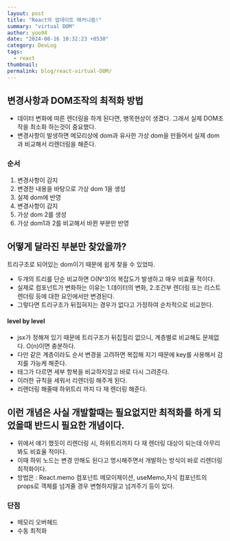 ```yaml
---
layout: post
title: "React의 업데이트 매커니즘!"
summary: "virtual DOM"
author: yoo94
date: "2024-08-16 10:32:23 +0530"
category: DevLog
tags:
  - react
thumbnail:
permalink: blog/react-virtual-DOM/
---
```


## 변경사항과 DOM조작의 최적화 방법

- 데이터 변화에 따른 렌더링을 하게 된다면, 병목현상이 생겼다. 그래서 실제 DOM조작을 최소화 하는것이 중요했다.
- 변경사항이 발생하면 메모리상에 dom과 유사한 가상 dom을 만들어서 실제 dom과 비교해서 리렌더링을 해준다.

### 순서

1. 변경사항이 감지
2. 변경한 내용을 바탕으로 가상 dom 1을 생성
3. 실제 dom에 반영
4. 변경사항이 감지
5. 가상 dom 2를 생성
6. 가상 dom1과 2를 비교해서 바뀐 부분만 반영

## 어떻게 달라진 부분만 찾았을까?

트리구조로 되어있는 dom이기 때문에 쉽게 찾을 수 있었따.

- 두개의 트리를 단순 비교하면 O(N^3)의 복잡도가 발생하고 매우 비효율 적이다.
- 실제로 컴포넌트가 변화하는 이유는 1.데이터의 변화, 2.조건부 렌더링 또는 리스트 렌더링 등에 대한 요인에서만 변경된다.
- 그렇다면 트리구조가 뒤집혀지는 경우가 없다고 가정하여 순차적으로 비교한다.

#### level by level

- jsx가 정해져 있기 때문에 트리구조가 뒤집힐리 없으니, 계층별로 비교해도 문제없다. O(n)이면 충분하다.
- 다만 같은 계층이라도 순서 변경을 고려하면 복잡해 지기 때문에 key를 사용해서 감지를 가능케 해준다.
- 태그가 다르면 세부 항복을 비교하지않고 바로 다시 그려준다.
- 이러한 규칙을 세워서 리렌더링 해주게 된다.
- 리렌더링 해줄때 하위트리 까지 다 재 렌더링 해준다.

## 이런 개념은 사실 개발할때는 필요없지만 최적화를 하게 되었을때 반드시 필요한 개념이다.

- 위에서 얘기 했듯이 리렌더링 시, 하위트리까지 다 재 렌더링 대상이 되는데 아무리 봐도 비효율 적이다.
- 이때 하위 노드는 변경 안해도 된다고 명시해주면서 개발하는 방식이 바로 리렌더링 최적화이다.
- 방법은 : React.memo 컴포넌트 메모이제이션, useMemo,자식 컴포넌트의 props로 객체를 넘겨줄 경우 변형하지말고 넘겨주기 등이 있다.

### 단점

- 메모리 오버헤드
- 수동 최적화
